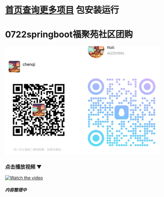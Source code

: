 # [首页查询更多项目](https://github.com/GraduationProject-springboot) 包安装运行


# 0722springboot福聚苑社区团购

![picture](https://raw.githubusercontent.com/GraduationProject-springboot/.github/main/img/wx.png)

### 点击播放视频 ▼
[![Watch the video](https://i.sstatic.net/Vp2cE.png)](https://www.bilibili.com/video/BV14HerezEwW?p=74)


#####   内容整理中  











